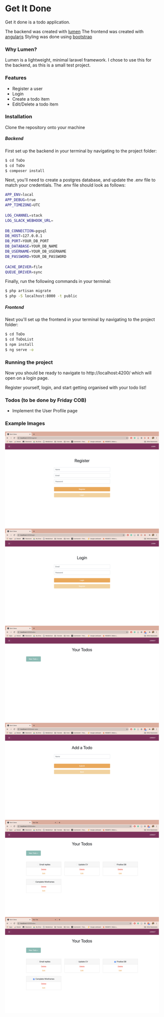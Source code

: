 # Get It Done

Get it done is a todo application.

The backend was created with [lumen]
The frontend was created with [angularjs]
Styling was done using [bootstrap]

### Why Lumen?

Lumen is a lightweight, minimal laravel framework.
I chose to use this for the backend, as this is a small test project.

### Features

  - Register a user
  - Login
  - Create a todo item
  - Edit/Delete a todo item


### Installation

Clone the repository onto your machine

##### Backend

First set up the backend in your terminal by navigating to the project folder:

```sh
$ cd ToDo
$ cd ToDo
$ composer install
```

Next, you'll need to create a postgres database, and update the .env file to match your credentials.
The .env file should look as follows:

```sh
APP_ENV=local
APP_DEBUG=true
APP_TIMEZONE=UTC

LOG_CHANNEL=stack
LOG_SLACK_WEBHOOK_URL=

DB_CONNECTION=pgsql
DB_HOST=127.0.0.1
DB_PORT=YOUR_DB_PORT
DB_DATABASE=YOUR_DB_NAME
DB_USERNAME=YOUR_DB_USERNAME
DB_PASSWORD=YOUR_DB_PASSWORD

CACHE_DRIVER=file
QUEUE_DRIVER=sync
```

Finally, run the following commands in your terminal:

```sh
$ php artisan migrate
$ php -S localhost:8000 -t public
```

##### Frontend

Next you'll set up the frontend in your terminal by navigating to the project folder:

```sh
$ cd ToDo
$ cd ToDoList
$ npm install
$ ng serve -o
```

### Running the project

Now you should be ready to navigate to http://localhost:4200/ which will open on a login page. 

Register yourself, login, and start getting organised with your todo list!


### Todos (to be done by Friday COB)

 - Implement the User Profile page
 
 
### Example Images

![alt register](images/reg.png)
![alt login](images/login.png)
![alt logged-in](images/logged.png)
![alt create-todo](images/addtodo.png)
![alt todo-unchecked](images/unchecked.png)
![alt todo-checked](images/checked.png)

   [lumen]: <https://lumen.laravel.com/>
   [angularjs]: <https://angularjs.org/>
   [bootstrap]: <https://getbootstrap.com/>

